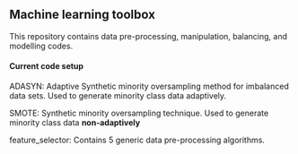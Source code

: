 ## Machine learning toolbox

This repository contains data pre-processing, manipulation, balancing, and modelling codes.

#### Current code setup

ADASYN:  Adaptive Synthetic minority oversampling method for imbalanced data sets.  Used to generate minority class data adaptively. <br>

SMOTE:  Synthetic minority oversampling technique.  Used to generate minority class data **non-adaptively**

feature_selector:  Contains 5 generic data pre-processing algorithms.
